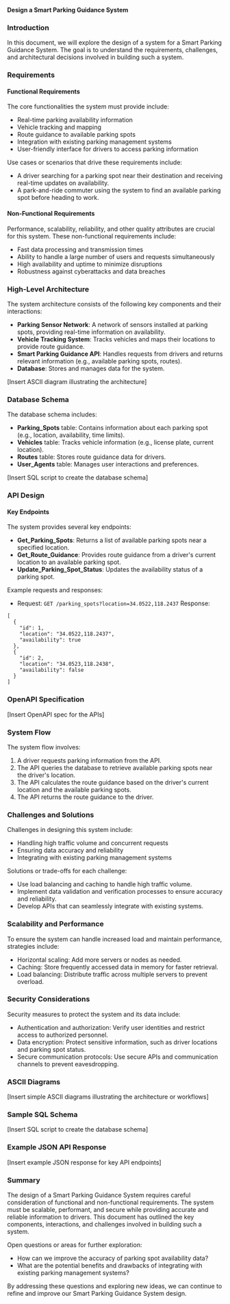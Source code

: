 **Design a Smart Parking Guidance System**

### Introduction

In this document, we will explore the design of a system for a Smart Parking Guidance System. The goal is to understand the requirements, challenges, and architectural decisions involved in building such a system.

### Requirements

#### Functional Requirements

The core functionalities the system must provide include:

* Real-time parking availability information
* Vehicle tracking and mapping
* Route guidance to available parking spots
* Integration with existing parking management systems
* User-friendly interface for drivers to access parking information

Use cases or scenarios that drive these requirements include:

* A driver searching for a parking spot near their destination and receiving real-time updates on availability.
* A park-and-ride commuter using the system to find an available parking spot before heading to work.

#### Non-Functional Requirements

Performance, scalability, reliability, and other quality attributes are crucial for this system. These non-functional requirements include:

* Fast data processing and transmission times
* Ability to handle a large number of users and requests simultaneously
* High availability and uptime to minimize disruptions
* Robustness against cyberattacks and data breaches

### High-Level Architecture

The system architecture consists of the following key components and their interactions:

* **Parking Sensor Network**: A network of sensors installed at parking spots, providing real-time information on availability.
* **Vehicle Tracking System**: Tracks vehicles and maps their locations to provide route guidance.
* **Smart Parking Guidance API**: Handles requests from drivers and returns relevant information (e.g., available parking spots, routes).
* **Database**: Stores and manages data for the system.

[Insert ASCII diagram illustrating the architecture]

### Database Schema

The database schema includes:

* **Parking_Spots** table: Contains information about each parking spot (e.g., location, availability, time limits).
* **Vehicles** table: Tracks vehicle information (e.g., license plate, current location).
* **Routes** table: Stores route guidance data for drivers.
* **User_Agents** table: Manages user interactions and preferences.

[Insert SQL script to create the database schema]

### API Design

#### Key Endpoints

The system provides several key endpoints:

* **Get_Parking_Spots**: Returns a list of available parking spots near a specified location.
* **Get_Route_Guidance**: Provides route guidance from a driver's current location to an available parking spot.
* **Update_Parking_Spot_Status**: Updates the availability status of a parking spot.

Example requests and responses:

* Request: `GET /parking_spots?location=34.0522,118.2437`
Response:
```
[
  {
    "id": 1,
    "location": "34.0522,118.2437",
    "availability": true
  },
  {
    "id": 2,
    "location": "34.0523,118.2438",
    "availability": false
  }
]
```
### OpenAPI Specification

[Insert OpenAPI spec for the APIs]

### System Flow

The system flow involves:

1. A driver requests parking information from the API.
2. The API queries the database to retrieve available parking spots near the driver's location.
3. The API calculates the route guidance based on the driver's current location and the available parking spots.
4. The API returns the route guidance to the driver.

### Challenges and Solutions

Challenges in designing this system include:

* Handling high traffic volume and concurrent requests
* Ensuring data accuracy and reliability
* Integrating with existing parking management systems

Solutions or trade-offs for each challenge:

* Use load balancing and caching to handle high traffic volume.
* Implement data validation and verification processes to ensure accuracy and reliability.
* Develop APIs that can seamlessly integrate with existing systems.

### Scalability and Performance

To ensure the system can handle increased load and maintain performance, strategies include:

* Horizontal scaling: Add more servers or nodes as needed.
* Caching: Store frequently accessed data in memory for faster retrieval.
* Load balancing: Distribute traffic across multiple servers to prevent overload.

### Security Considerations

Security measures to protect the system and its data include:

* Authentication and authorization: Verify user identities and restrict access to authorized personnel.
* Data encryption: Protect sensitive information, such as driver locations and parking spot status.
* Secure communication protocols: Use secure APIs and communication channels to prevent eavesdropping.

### ASCII Diagrams

[Insert simple ASCII diagrams illustrating the architecture or workflows]

### Sample SQL Schema

[Insert SQL script to create the database schema]

### Example JSON API Response

[Insert example JSON response for key API endpoints]

### Summary

The design of a Smart Parking Guidance System requires careful consideration of functional and non-functional requirements. The system must be scalable, performant, and secure while providing accurate and reliable information to drivers. This document has outlined the key components, interactions, and challenges involved in building such a system.

Open questions or areas for further exploration:

* How can we improve the accuracy of parking spot availability data?
* What are the potential benefits and drawbacks of integrating with existing parking management systems?

By addressing these questions and exploring new ideas, we can continue to refine and improve our Smart Parking Guidance System design.